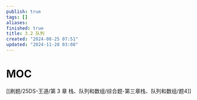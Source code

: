```yaml
---
publish: true
tags: []
aliases: 
finished: true
title: 3.2 队列
created: "2024-08-25 07:51"
updated: "2024-11-28 03:08"
---
```

# MOC

[[刷题/25DS-王道/第 3 章 栈、队列和数组/综合题-第三章栈、队列和数组/题4]]
